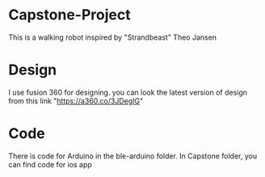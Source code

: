 # Capstone-Project
This is a walking robot inspired by "Strandbeast" Theo Jansen

# Design 
I use fusion 360 for designing.
you can look the latest version of design from this link "https://a360.co/3JDegIG"

# Code
There is code for Arduino in the ble-arduino folder.
In Capstone folder, you can find code for ios app
